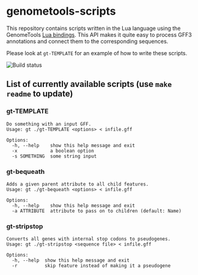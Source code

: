 # genometools-scripts

This repository contains scripts written in the Lua language using the
GenomeTools [Lua bindings](http://genometools.org/docs.html). This API makes
it quite easy to process GFF3 annotations and connect them to the corresponding
sequences.

Please look at `gt-TEMPLATE` for an example of how to write these scripts.

![Build status](https://api.travis-ci.org/genometools/genometools-scripts.svg)

## List of currently available scripts (use `make readme` to update)

### gt-TEMPLATE
```
Do something with an input GFF.
Usage: gt ./gt-TEMPLATE <options> < infile.gff

Options:
  -h, --help    show this help message and exit
  -x            a boolean option
  -s SOMETHING  some string input
```
### gt-bequeath
```
Adds a given parent attribute to all child features.
Usage: gt ./gt-bequeath <options> < infile.gff

Options:
  -h, --help    show this help message and exit
  -a ATTRIBUTE  attribute to pass on to children (default: Name)
```
### gt-stripstop
```
Converts all genes with internal stop codons to pseudogenes.
Usage: gt ./gt-stripstop <sequence file> < infile.gff

Options:
  -h, --help  show this help message and exit
  -r          skip feature instead of making it a pseudogene
```
